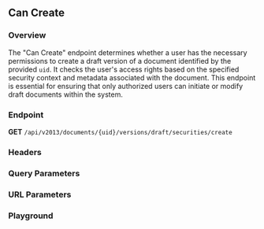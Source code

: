 ## Can Create

### Overview

The "Can Create" endpoint determines whether a user has the necessary permissions to create a draft version of a document identified by the provided `uid`. It checks the user's access rights based on the specified security context and metadata associated with the document. This endpoint is essential for ensuring that only authorized users can initiate or modify draft documents within the system.

### Endpoint

**GET** `/api/v2013/documents/{uid}/versions/draft/securities/create`

### Headers
<!--@include: @/../components/common/header/authorization-realm.md-->

### Query Parameters
<!--@include: @/../components/common/query/schema-metadata-government.md-->

### URL Parameters
<!--@include: @/../components/common/url/uid.md-->

### Playground

<SwaggerUI :swaggerSpecs="swaggerCanCreateSpecs" />
